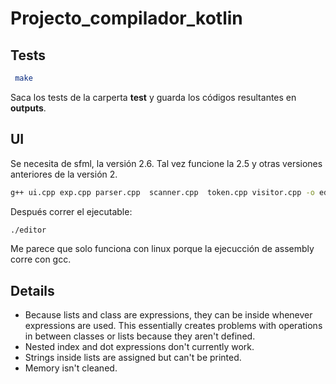 # Projecto_compilador_kotlin
## Tests
```sh
 make
```
Saca los tests de la carperta __test__ y guarda los códigos resultantes en __outputs__.
## UI
Se necesita de sfml, la versión 2.6. Tal vez funcione la 2.5 y otras versiones anteriores de la versión 2.
```sh
g++ ui.cpp exp.cpp parser.cpp  scanner.cpp  token.cpp visitor.cpp -o editor -lsfml-graphics -lsfml-window -lsfml-system
```
Después correr el ejecutable:
```sh
./editor
```

Me parece que solo funciona con linux porque la ejecucción de assembly corre con gcc.

## Details
- Because lists and class are expressions, they can be inside whenever expressions are used. This essentially creates problems with operations in between classes or lists because they aren't defined.
- Nested index and dot expressions don't currently work.
- Strings inside lists are assigned but can't be printed.
- Memory isn't cleaned.



